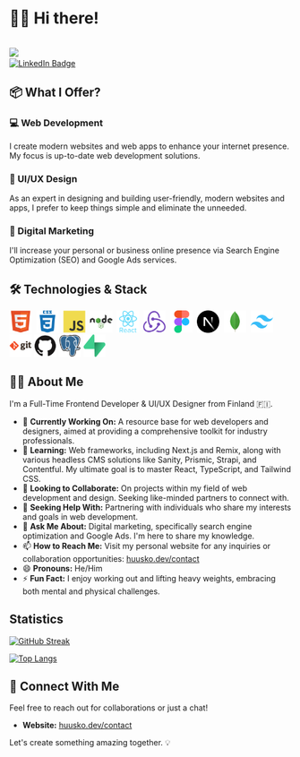# 👋🏽 Hi there!
<img src="https://komarev.com/ghpvc/?username=aphuus&style=flat-square&color=blue" alt=""/>

<div id="header" align="left">
  <img src="https://i.imgur.com/OOpRj.gif" width="300"/>
</div>

<div id="badges">
  <a target="_blank" href="https://www.linkedin.com/in/aleksihuusko/">
    <img src="https://img.shields.io/badge/LinkedIn-blue?style=for-the-badge&logo=linkedin&logoColor=white" alt="LinkedIn Badge"/>
  </a>
</div>

## 📦 What I Offer?
### 💻 Web Development
I create modern websites and web apps to enhance your internet presence. My focus is up-to-date web development solutions.

### 🎨 UI/UX Design
As an expert in designing and building user-friendly, modern websites and apps, I prefer to keep things simple and eliminate the unneeded.

### 📣 Digital Marketing
I'll increase your personal or business online presence via Search Engine Optimization (SEO) and Google Ads services.

## 🛠️ Technologies & Stack
<div>
  <img src="https://github.com/devicons/devicon/blob/master/icons/html5/html5-original.svg" title="HTML5" alt="HTML" width="40" height="40"/>&nbsp;
  <img src="https://github.com/devicons/devicon/blob/master/icons/css3/css3-plain-wordmark.svg"  title="CSS3" alt="CSS" width="40" height="40"/>&nbsp;
  <img src="https://github.com/devicons/devicon/blob/master/icons/javascript/javascript-original.svg" title="JavaScript" alt="JavaScript" width="40" height="40"/>&nbsp;
  <img src="https://github.com/devicons/devicon/blob/master/icons/nodejs/nodejs-original-wordmark.svg" title="NodeJS" alt="NodeJS" width="40" height="40"/>&nbsp;
  <img src="https://github.com/devicons/devicon/blob/master/icons/react/react-original-wordmark.svg" title="React" alt="React" width="40" height="40"/>&nbsp;
  <img src="https://github.com/devicons/devicon/blob/master/icons/redux/redux-original.svg" title="Redux" alt="Redux " width="40" height="40"/>&nbsp;
  <img src="https://github.com/devicons/devicon/blob/master/icons/figma/figma-original.svg" title="Figma" alt="Figma" width="40" height="40"/>&nbsp;
  <img src="https://github.com/devicons/devicon/blob/master/icons/nextjs/nextjs-original.svg" title="Next.js"  alt="Next.js" width="40" height="40"/>&nbsp;
  <img src="https://github.com/devicons/devicon/blob/master/icons/mongodb/mongodb-original.svg" title="MongoDB"  alt="MongoDB" width="40" height="40"/>&nbsp;
  <img src="https://github.com/devicons/devicon/blob/master/icons/tailwindcss/tailwindcss-original.svg" title="TailwindCSS"  alt="TailwindCSS" width="40" height="40"/>&nbsp;
  <img src="https://github.com/devicons/devicon/blob/master/icons/git/git-original-wordmark.svg" title="Git" **alt="Git" width="40" height="40"/>
  <img src="https://github.com/devicons/devicon/blob/master/icons/github/github-original.svg" title="Github" **alt="Github" width="40" height="40"/>
  <img src="https://github.com/devicons/devicon/blob/master/icons/postgresql/postgresql-original.svg" title="PostgrSQL" **alt="PostgrSQL" width="40" height="40"/>
  <img src="https://github.com/devicons/devicon/blob/master/icons/supabase/supabase-original.svg" title="Supabase" **alt="Supabase" width="40" height="40"/>
</div>

## 🧔🏽 About Me

I'm a Full-Time Frontend Developer & UI/UX Designer from Finland 🇫🇮.

- 🔭 **Currently Working On:** A resource base for web developers and designers, aimed at providing a comprehensive toolkit for industry professionals.
- 🌱 **Learning:** Web frameworks, including Next.js and Remix, along with various headless CMS solutions like Sanity, Prismic, Strapi, and Contentful. My ultimate goal is to master React, TypeScript, and Tailwind CSS.
- 👯 **Looking to Collaborate:** On projects within my field of web development and design. Seeking like-minded partners to connect with.
- 🤔 **Seeking Help With:** Partnering with individuals who share my interests and goals in web development.
- 💬 **Ask Me About:** Digital marketing, specifically search engine optimization and Google Ads. I'm here to share my knowledge.
- 📫 **How to Reach Me:** Visit my personal website for any inquiries or collaboration opportunities: [huusko.dev/contact](http://huusko.dev/contact)
- 😄 **Pronouns:** He/Him
- ⚡ **Fun Fact:** I enjoy working out and lifting heavy weights, embracing both mental and physical challenges.

## Statistics

[![GitHub Streak](https://github-readme-streak-stats.herokuapp.com?user=aphuus&theme=dark&hide_border=true&border_radius=4&date_format=j%2Fn%5B%2FY%5D&card_width=600)](https://git.io/streak-stats)

[![Top Langs](https://github-readme-stats.vercel.app/api/top-langs/?username=aphuus&layout=compact&theme=vision-friendly-dark)](https://github.com/anuraghazra/github-readme-stats)

## 🔗 Connect With Me

Feel free to reach out for collaborations or just a chat!

- **Website:** [huusko.dev/contact](http://huusko.dev/contact)

Let's create something amazing together. 💡
